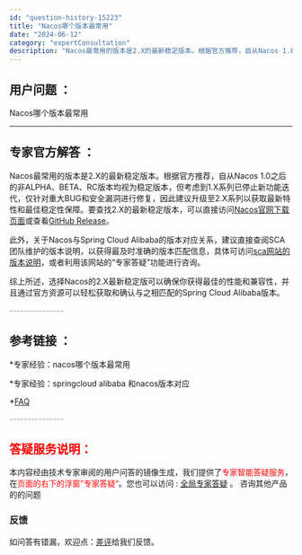```yaml
---
id: "question-history-15223"
title: "Nacos哪个版本最常用"
date: "2024-06-12"
category: "expertConsultation"
description: "Nacos最常用的版本是2.X的最新稳定版本。根据官方推荐，自从Nacos 1.0之后的非ALPHA、BETA、RC版本均视为稳定版本，但考虑到1.X系列已停止新功能迭代，仅针对重大BUG和安全漏洞进行修复，因此建议升级至2.X系列以获取最新特性和最佳稳定性保障。要查找2.X的最新稳定版本，可以直接"
---
```


## 用户问题 ： 
 Nacos哪个版本最常用  

---------------
## 专家官方解答 ：

Nacos最常用的版本是2.X的最新稳定版本。根据官方推荐，自从Nacos 1.0之后的非ALPHA、BETA、RC版本均视为稳定版本，但考虑到1.X系列已停止新功能迭代，仅针对重大BUG和安全漏洞进行修复，因此建议升级至2.X系列以获取最新特性和最佳稳定性保障。要查找2.X的最新稳定版本，可以直接访问[Nacos官网下载页面](https://nacos.io/download/nacos-server/)或查看[GitHub Release](https://github.com/alibaba/nacos/releases)。

此外，关于Nacos与Spring Cloud Alibaba的版本对应关系，建议直接查阅SCA团队维护的版本说明，以获得最及时准确的版本匹配信息，具体可访问[sca网站的版本说明](https://sca.aliyun.com/docs/2023/overview/version-explain/?spm=5176.29160081.0.0.74805a752XWBvK)，或者利用该网站的“专家答疑”功能进行咨询。

综上所述，选择Nacos的2.X最新稳定版可以确保你获得最佳的性能和兼容性，并且通过官方资源可以轻松获取和确认与之相匹配的Spring Cloud Alibaba版本。


<font color="#949494">---------------</font> 


## 参考链接 ：

*专家经验：nacos哪个版本最常用 
 
 *专家经验：springcloud alibaba 和nacos版本对应 
 
 *[FAQ](https://nacos.io/docs/latest/guide/user/faq)


 <font color="#949494">---------------</font> 
 


## <font color="#FF0000">答疑服务说明：</font> 

本内容经由技术专家审阅的用户问答的镜像生成，我们提供了<font color="#FF0000">专家智能答疑服务</font>，在<font color="#FF0000">页面的右下的浮窗”专家答疑“</font>。您也可以访问 : [全局专家答疑](https://answer.opensource.alibaba.com/docs/intro) 。 咨询其他产品的的问题

### 反馈
如问答有错漏，欢迎点：[差评](https://ai.nacos.io/user/feedbackByEnhancerGradePOJOID?enhancerGradePOJOId=15246)给我们反馈。
